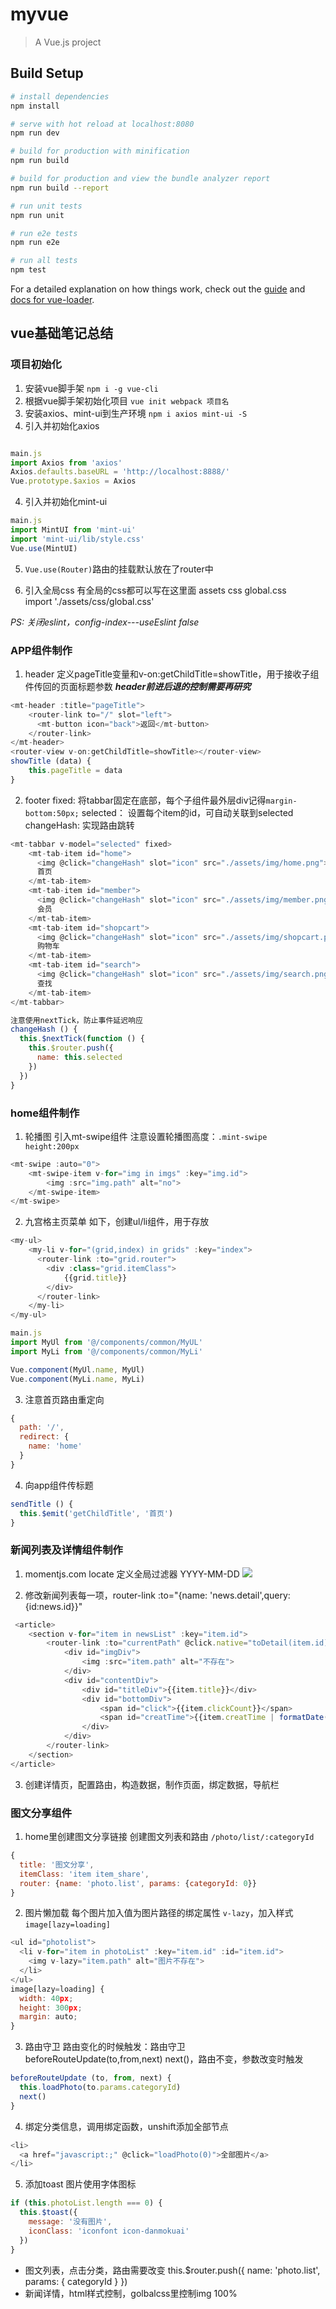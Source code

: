# myvue

> A Vue.js project

## Build Setup

``` bash
# install dependencies
npm install

# serve with hot reload at localhost:8080
npm run dev

# build for production with minification
npm run build

# build for production and view the bundle analyzer report
npm run build --report

# run unit tests
npm run unit

# run e2e tests
npm run e2e

# run all tests
npm test
```

For a detailed explanation on how things work, check out the [guide](http://vuejs-templates.github.io/webpack/) and [docs for vue-loader](http://vuejs.github.io/vue-loader).



## vue基础笔记总结

### 项目初始化

1. 安装vue脚手架   `npm i -g vue-cli`
2. 根据vue脚手架初始化项目  `vue init webpack 项目名` 
3. 安装axios、mint-ui到生产环境  `npm i axios mint-ui -S`
4. 引入并初始化axios
```javascript

main.js
import Axios from 'axios'
Axios.defaults.baseURL = 'http://localhost:8888/'
Vue.prototype.$axios = Axios
```
4. 引入并初始化mint-ui
```javascript
main.js
import MintUI from 'mint-ui'
import 'mint-ui/lib/style.css'
Vue.use(MintUI)
```
5. `Vue.use(Router)`路由的挂载默认放在了router中

6. 引入全局css 有全局的css都可以写在这里面
assets css global.css  
import './assets/css/global.css'

*PS: 关闭eslint，config-index---useEslint false*

### APP组件制作

1. header 
定义pageTitle变量和v-on:getChildTitle=showTitle，用于接收子组件传回的页面标题参数
***header前进后退的控制需要再研究***
```javascript
<mt-header :title="pageTitle">
    <router-link to="/" slot="left">
      <mt-button icon="back">返回</mt-button>
    </router-link>
</mt-header>
<router-view v-on:getChildTitle=showTitle></router-view>
showTitle (data) {
    this.pageTitle = data
}
```
2. footer
fixed: 将tabbar固定在底部，每个子组件最外层div记得`margin-bottom:50px;`
selected： 设置每个item的id，可自动关联到selected
changeHash: 实现路由跳转
```javascript
<mt-tabbar v-model="selected" fixed>
    <mt-tab-item id="home">
      <img @click="changeHash" slot="icon" src="./assets/img/home.png">
      首页
    </mt-tab-item>
    <mt-tab-item id="member">
      <img @click="changeHash" slot="icon" src="./assets/img/member.png">
      会员
    </mt-tab-item>
    <mt-tab-item id="shopcart">
      <img @click="changeHash" slot="icon" src="./assets/img/shopcart.png">
      购物车
    </mt-tab-item>
    <mt-tab-item id="search">
      <img @click="changeHash" slot="icon" src="./assets/img/search.png">
      查找
    </mt-tab-item>
</mt-tabbar>

注意使用nextTick，防止事件延迟响应
changeHash () {
  this.$nextTick(function () {
    this.$router.push({
      name: this.selected
    })
  })
}
```

### home组件制作

1. 轮播图
引入mt-swipe组件
注意设置轮播图高度：`.mint-swipe  height:200px`
```javascript
<mt-swipe :auto="0">
    <mt-swipe-item v-for="img in imgs" :key="img.id">
        <img :src="img.path" alt="no">
    </mt-swipe-item>
</mt-swipe>
```
2. 九宫格主页菜单
如下，创建ul/li组件，用于存放
```javascript
<my-ul>
    <my-li v-for="(grid,index) in grids" :key="index">
      <router-link :to="grid.router">
        <div :class="grid.itemClass">
            {{grid.title}}
        </div>
      </router-link>
    </my-li>
</my-ul>

main.js
import MyUl from '@/components/common/MyUL'
import MyLi from '@/components/common/MyLi'

Vue.component(MyUl.name, MyUl)
Vue.component(MyLi.name, MyLi)
```

3. 注意首页路由重定向
```javascript
{
  path: '/',
  redirect: {
    name: 'home'
  }
}
```
4. 向app组件传标题
```javascript
sendTitle () {
  this.$emit('getChildTitle', '首页')
}
```

### 新闻列表及详情组件制作

1. momentjs.com locate  定义全局过滤器 YYYY-MM-DD
![](http://jtc-img.oss-cn-shenzhen.aliyuncs.com/18-12-13/58266106.jpg)


2. 修改新闻列表每一项，router-link :to="{name: 'news.detail',query:{id:news.id}}"
```javascript
 <article>
    <section v-for="item in newsList" :key="item.id">
        <router-link :to="currentPath" @click.native="toDetail(item.id)">
            <div id="imgDiv">
                <img :src="item.path" alt="不存在">
            </div>
            <div id="contentDiv">
                <div id="titleDiv">{{item.title}}</div>
                <div id="bottomDiv">
                    <span id="click">{{item.clickCount}}</span>
                    <span id="creatTime">{{item.creatTime | formatDate('YYYY-MM-DD')}}</span>
                </div>
            </div>
        </router-link>
    </section>
</article>
```

3. 创建详情页，配置路由，构造数据，制作页面，绑定数据，导航栏

### 图文分享组件

1. home里创建图文分享链接
创建图文列表和路由  `/photo/list/:categoryId`
```javascript
{
  title: '图文分享',
  itemClass: 'item item_share',
  router: {name: 'photo.list', params: {categoryId: 0}}
}
```
2. 图片懒加载
每个图片加入值为图片路径的绑定属性 `v-lazy`，加入样式`image[lazy=loading] `
```javascript
<ul id="photolist">
  <li v-for="item in photoList" :key="item.id" :id="item.id">
    <img v-lazy="item.path" alt="图片不存在">
  </li>
</ul>
image[lazy=loading] {
  width: 40px;
  height: 300px;
  margin: auto;
}
```
3. 路由守卫
路由变化的时候触发：路由守卫  
beforeRouteUpdate(to,from,next)  next()，路由不变，参数改变时触发
```javascript
beforeRouteUpdate (to, from, next) {
  this.loadPhoto(to.params.categoryId)
  next()
}
```
4. 绑定分类信息，调用绑定函数，unshift添加全部节点
```javascript
<li>
  <a href="javascript:;" @click="loadPhoto(0)">全部图片</a>
</li>
```
5. 添加toast
图片使用字体图标
```javascript
if (this.photoList.length === 0) {
  this.$toast({
    message: '没有图片',
    iconClass: 'iconfont icon-danmokuai'
  })
}
```


- 图文列表，点击分类，路由需要改变
this.$router.push({
  name: 'photo.list',
  params: {
    categoryId
  }
})
- 新闻详情，html样式控制，golbalcss里控制img 100%

















